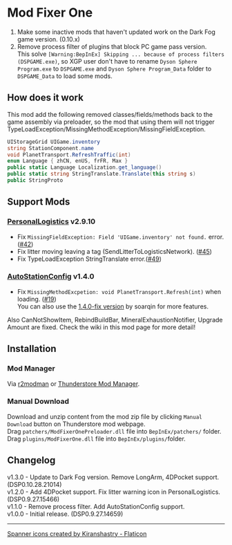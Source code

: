 # Mod Fixer One

1. Make some inactive mods that haven't updated work on the Dark Fog game version. (0.10.x)  
2. Remove process filter of plugins that block PC game pass version.  
This solve `[Warning:BepInEx] Skipping ... because of process filters (DSPGAME.exe)`, so XGP user don't have to rename `Dyson Sphere Program.exe` to `DSPGAME.exe` and `Dyson Sphere Program_Data` folder to `DSPGAME_Data` to load some mods.  


## How does it work
This mod add the following removed classes/fields/methods back to the game assembly via preloader, so the mod that using them will not trigger TypeLoadException/MissingMethodException/MissingFieldException.

```cs
UIStorageGrid UIGame.inventory
string StationComponent.name
void PlanetTransport.RefreshTraffic(int)
enum Language { zhCN, enUS, frFR, Max }
public static Language Localization.get_language()
public static string StringTranslate.Translate(this string s)
public StringProto
```

## Support Mods

### [PersonalLogistics](https://dsp.thunderstore.io/package/Semar/PersonalLogistics/) v2.9.10  
- Fix `MissingFieldException: Field 'UIGame.inventory' not found.` error. ([#42](https://github.com/mattsemar/dsp-personal-logistics/issues/42))  
- Fix litter moving leaving a tag (SendLitterToLogisticsNetwork). ([#45](https://github.com/mattsemar/dsp-personal-logistics/issues/45))
- Fix TypeLoadException StringTranslate error.([#49](https://github.com/mattsemar/dsp-personal-logistics/issues/49))

### [AutoStationConfig](https://dsp.thunderstore.io/package/Pasukaru/AutoStationConfig/) v1.4.0  
- Fix `MissingMethodExcpetion: void PlanetTransport.Refresh(int)` when loading. ([#19](https://github.com/Pasukaru/DSP-Mods/issues/19))  
You can also use the [1.4.0-fix version](https://github.com/soarqin/DSP_AutoStationConfig/releases/tag/1.4.0-fix) by soarqin for more features.   

Also CanNotShowItem, RebindBuildBar, MineralExhaustionNotifier, Upgrade Amount are fixed. Check the wiki in this mod page for more detail!

## Installation
  
### Mod Manager  
Via [r2modman](https://dsp.thunderstore.io/package/ebkr/r2modman) or [Thunderstore Mod Manager](https://www.overwolf.com/app/Thunderstore-Thunderstore_Mod_Manager).  
  
### Manual Download  
Download and unzip content from the mod zip file by clicking `Manual Download` button on Thunderstore mod webpage.   
Drag `patchers/ModFixerOnePreloader.dll` file into `BepInEx/patchers/` folder.  
Drag `plugins/ModFixerOne.dll` file into `BepInEx/plugins/`folder.  

## Changelog

v1.3.0 - Update to Dark Fog version. Remove LongArm, 4DPocket support. (DSP0.10.28.21014)  
v1.2.0 - Add 4DPocket support. Fix litter warning icon in PersonalLogistics. (DSP0.9.27.15466)  
v1.1.0 - Remove process filter. Add AutoStationConfig support.  
v1.0.0 - Initial release. (DSP0.9.27.14659)  

----
<a href="https://www.flaticon.com/free-icons/spanner" title="spanner icons">Spanner icons created by Kiranshastry - Flaticon</a>